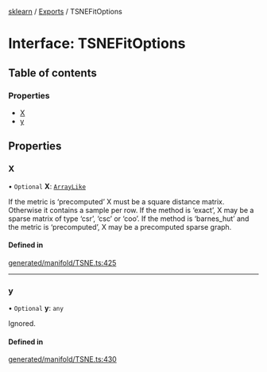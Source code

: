 [sklearn](../readme.md) / [Exports](../modules.md) / TSNEFitOptions

# Interface: TSNEFitOptions

## Table of contents

### Properties

- [X](TSNEFitOptions.md#x)
- [y](TSNEFitOptions.md#y)

## Properties

### X

• `Optional` **X**: [`ArrayLike`](../modules.md#arraylike)

If the metric is ‘precomputed’ X must be a square distance matrix. Otherwise it contains a sample per row. If the method is ‘exact’, X may be a sparse matrix of type ‘csr’, ‘csc’ or ‘coo’. If the method is ‘barnes\_hut’ and the metric is ‘precomputed’, X may be a precomputed sparse graph.

#### Defined in

[generated/manifold/TSNE.ts:425](https://github.com/transitive-bullshit/scikit-learn-ts/blob/367336a/packages/sklearn/src/generated/manifold/TSNE.ts#L425)

___

### y

• `Optional` **y**: `any`

Ignored.

#### Defined in

[generated/manifold/TSNE.ts:430](https://github.com/transitive-bullshit/scikit-learn-ts/blob/367336a/packages/sklearn/src/generated/manifold/TSNE.ts#L430)
